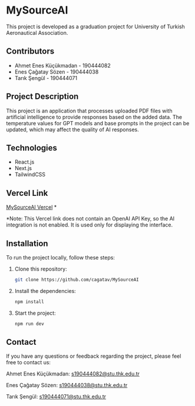 # MySourceAI

This project is developed as a graduation project for University of Turkish Aeronautical Association.

## Contributors
- Ahmet Enes Küçükmadan - 190444082
- Enes Çağatay Sözen - 190444038
- Tarık Şengül - 190444071

## Project Description
This project is an application that processes uploaded PDF files with artificial intelligence to provide responses based on the added data. The temperature values for GPT models and base prompts in the project can be updated, which may affect the quality of AI responses.

## Technologies
- React.js
- Next.js
- TailwindCSS

## Vercel Link
[MySourceAI Vercel]([www.link.com](https://mysourceai.vercel.app/)) *

*Note: This Vercel link does not contain an OpenAI API Key, so the AI integration is not enabled. It is used only for displaying the interface.

## Installation
To run the project locally, follow these steps:

1. Clone this repository:
   
   ```bash
   git clone https://github.com/cagatav/MySourceAI
   
3. Install the dependencies:
   
   ```bash
   npm install
   
5. Start the project:
   
   ```bash
   npm run dev
   
## Contact
If you have any questions or feedback regarding the project, please feel free to contact us:

Ahmet Enes Küçükmadan: s190444082@stu.thk.edu.tr

Enes Çağatay Sözen: s190444038@stu.thk.edu.tr

Tarık Şengül: s190444071@stu.thk.edu.tr
